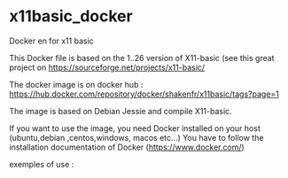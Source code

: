 # x11basic_docker
Docker en for x11 basic

This Docker file is based on the 1..26 version of X11-basic (see this great project on https://sourceforge.net/projects/x11-basic/


The docker image is on docker hub : https://hub.docker.com/repository/docker/shakenfr/x11basic/tags?page=1

The image is based on Debian Jessie and compile X11-basic.

If you want to use the image, you need Docker installed on your host (ubuntu,debian ,centos,windows, macos etc...)
You have to follow the installation documentation of Docker (https://www.docker.com/)

exemples of use :

